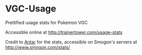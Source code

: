 # VGC-Usage
Prettified usage stats for Pokemon VGC

Accessible online at http://trainertower.com/usage-stats

Credit to [Antar](https://twitter.com/InfiniteAntar) for the stats, accessible on Smogon's servers at http://www.smogon.com/stats/
